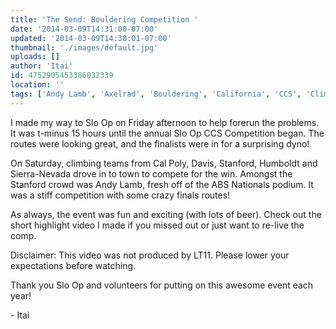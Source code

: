 ```yaml
---
title: 'The Send: Bouldering Competition '
date: '2014-03-09T14:31:00-07:00'
updated: '2014-03-09T14:38:01-07:00'
thumbnail: './images/default.jpg'
uploads: []
author: 'Itai'
id: 4752905453386032339
location: ''
tags: ['Andy Lamb', 'Axelrad', 'Bouldering', 'California', 'CCS', 'Climbing', 'Collegiate', 'Competition', 'finals', 'Slo Op', 'the send']
---
```


I made my way to Slo Op on Friday afternoon to help forerun the problems. It was t-minus 15 hours until the annual Slo Op CCS Competition began. The routes were looking great, and the finalists were in for a surprising dyno! 

On Saturday, climbing teams from Cal Poly, Davis, Stanford, Humboldt and Sierra-Nevada drove in to town to compete for the win. Amongst the Stanford crowd was Andy Lamb, fresh off of the ABS Nationals podium. It was a stiff competition with some crazy finals routes!

As always, the event was fun and exciting (with lots of beer). Check out the short highlight video I made if you missed out or just want to re-live the comp.

Disclaimer: This video was not produced by LT11. Please lower your expectations before watching.

Thank you Slo Op and volunteers for putting on this awesome event each year!

\- Itai

